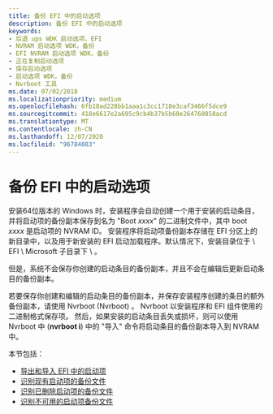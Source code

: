 ```yaml
---
title: 备份 EFI 中的启动选项
description: 备份 EFI 中的启动选项
keywords:
- 后退 ups WDK 启动选项，EFI
- NVRAM 启动选项 WDK，备份
- EFI NVRAM 启动选项 WDK，备份
- 正在复制启动选项
- 保存启动选项
- 启动选项 WDK，备份
- Nvrboot 工具
ms.date: 07/02/2018
ms.localizationpriority: medium
ms.openlocfilehash: 6fb18ad228bb1aaa1c3cc1718e3caf3466f5dce9
ms.sourcegitcommit: 418e6617e2a695c9cb4b37b5b60e264760858acd
ms.translationtype: MT
ms.contentlocale: zh-CN
ms.lasthandoff: 12/07/2020
ms.locfileid: "96784083"
---
```

# <a name="backing-up-boot-options-in-efi"></a>备份 EFI 中的启动选项


安装64位版本的 Windows 时，安装程序会自动创建一个用于安装的启动条目，并将启动项的备份副本保存到名为 "Boot *xxxx*" 的二进制文件中，其中 boot *xxxx* 是启动项的 NVRAM ID。 安装程序将启动项备份副本存储在 EFI 分区上的新目录中，以及用于新安装的 EFI 启动加载程序。默认情况下，安装目录位于 \\ EFI \\ Microsoft 子目录下 \\ 。

但是，系统不会保存你创建的启动条目的备份副本，并且不会在编辑后更新启动条目的备份副本。

若要保存你创建和编辑的启动条目的备份副本，并保存安装程序创建的条目的额外备份副本，请使用 Nvrboot (Nvrboot) 。 Nvrboot 以安装程序和 EFI 组件使用的二进制格式保存项。 然后，如果安装的启动条目丢失或损坏，则可以使用 Nvrboot 中 (**nvrboot i**) 中的 "导入" 命令将启动条目的备份副本导入到 NVRAM 中。

本节包括：

- [导出和导入 EFI 中的启动项](exporting-and-importing-boot-entries-in-efi.md)
- [识别现有启动项的备份文件](identifying-backup-files-for-existing-boot-entries.md)
- [识别已删除启动项的备份文件](identifying-backup-files-for-deleted-boot-entries.md)
- [识别不可用的启动项备份文件](recognizing-unusable-boot-entry-backup-files.md)
 





